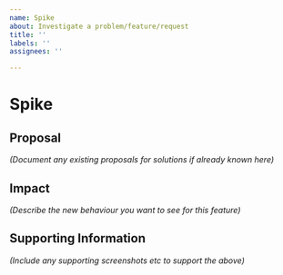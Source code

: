 ```yaml
---
name: Spike
about: Investigate a problem/feature/request
title: ''
labels: ''
assignees: ''

---
```


# Spike

## Proposal
_(Document any existing proposals for solutions if already known here)_

## Impact
_(Describe the new behaviour you want to see for this feature)_

## Supporting Information
_(Include any supporting screenshots etc to support the above)_
